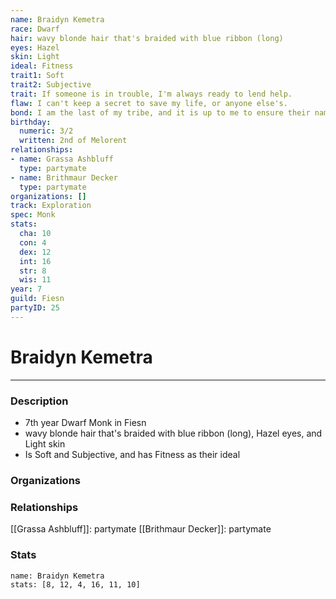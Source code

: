 ```yaml
---
name: Braidyn Kemetra
race: Dwarf
hair: wavy blonde hair that's braided with blue ribbon (long)
eyes: Hazel
skin: Light
ideal: Fitness
trait1: Soft
trait2: Subjective
trait: If someone is in trouble, I'm always ready to lend help.
flaw: I can't keep a secret to save my life, or anyone else's.
bond: I am the last of my tribe, and it is up to me to ensure their names enter legend.
birthday:
  numeric: 3/2
  written: 2nd of Melorent
relationships:
- name: Grassa Ashbluff
  type: partymate
- name: Brithmaur Decker
  type: partymate
organizations: []
track: Exploration
spec: Monk
stats:
  cha: 10
  con: 4
  dex: 12
  int: 16
  str: 8
  wis: 11
year: 7
guild: Fiesn
partyID: 25
---
```

# Braidyn Kemetra
---
### Description
- 7th year Dwarf Monk in Fiesn
- wavy blonde hair that's braided with blue ribbon (long), Hazel eyes, and Light skin
- Is Soft and Subjective, and has Fitness as their ideal

### Organizations
### Relationships
[[Grassa Ashbluff]]: partymate
[[Brithmaur Decker]]: partymate
### Stats
```statblock
name: Braidyn Kemetra
stats: [8, 12, 4, 16, 11, 10]
```